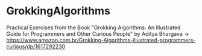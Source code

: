 # GrokkingAlgorithms
Practical Exercises from the Book "Grokking Algorithms: An Illustrated Guide for Programmers and Other Curious People" by Aditya Bhargava -> https://www.amazon.com.br/Grokking-Algorithms-illustrated-programmers-curious/dp/1617292230

